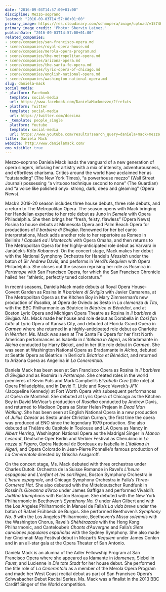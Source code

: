 ```yaml
---
date: "2016-09-03T14:57:00+01:00"
discipline: Mezzo-soprano
lastmod: "2016-09-03T14:57:00+01:00"
primary_image: https://res.cloudinary.com/schmopera/image/upload/v1574050972/media/2019/11/DanielaMack-ShervinLainez_dqa6ee.jpg
primary_image_credit: 'Photo: Shervin Lainez.'
publishDate: "2016-09-03T14:57:00+01:00"
related_companies:
- scene/companies/san-francisco-opera.md
- scene/companies/royal-opera-house.md
- scene/companies/merola-opera-program.md
- scene/companies/the-metropolitan-opera.md
- scene/companies/arizona-opera.md
- scene/companies/the-santa-fe-opera.md
- scene/companies/lyric-opera-of-chicago.md
- scene/companies/english-national-opera.md
- scene/companies/washington-national-opera.md
slug: daniela-mack
social_media:
- platform: Facebook
  template: social-media
  url: https://www.facebook.com/DanielaMackmezzo/?fref=ts
- platform: Twitter
  template: social-media
  url: https://twitter.com/dcecima
- _template: people_single
  platform: Youtube
  template: social-media
  url: https://www.youtube.com/results?search_query=daniela+mack+mezzo
title: Daniela Mack
website: http://www.danielamack.com/
cms_visible: true
---
```

Mezzo-soprano Daniela Mack leads the vanguard of a new generation of opera singers, infusing her artistry with a mix of intensity, adventurousness, and effortless charisma. Critics around the world have acclaimed her as “outstanding” (The New York Times), “a powerhouse mezzo” (Wall Street Journal) possessing “a virtuoso technique second to none” (The Guardian) and “a voice like polished onyx: strong, dark, deep and gleaming” (Opera News).

Mack’s 2019-20 season includes three house debuts, three role debuts, and a return to The Metropolitan Opera. The season opens with Mack bringing her Handelian expertise to her role debut as Juno in _Semele_ with Opera Philadelphia. She then brings her “fresh, feisty, flawless” (Opera News) Rosina to house debuts at Minnesota Opera and Palm Beach Opera for productions of _Il barbiere di Siviglia_. Renowned for her bel canto interpretations, Mack adds another role to her repertoire as Romeo in Bellini’s _I Capuleti ed i Montecchi_ with Opera Omaha, and then returns to The Metropolitan Opera for her highly-anticipated role debut as Varvara in Janáček’s _Káťa Kabanová_. On the concert stage, Mack makes her debut with the National Symphony Orchestra for Handel’s _Messiah_ under the baton of Sir Andrew Davis, and performs in Verdi’s _Requiem_ with Opera Philadelphia. She closes out the season reprising her role as Rosmira in _Partenope_ with San Francisco Opera, for which the San Francisco Chronicle hailed her “athletic, perfectly tuned coloratura.”

In recent seasons, Daniela Mack made debuts at Royal Opera House-Covent Garden as Rosina in _Il barbiere di Siviglia_ with Javier Camarena, at The Metropolitan Opera as the Kitchen Boy in Mary Zimmerman’s new production of _Rusalka_, at Ópera de Oviedo as Sesto in _La clemenza di Tito_, with the BBC Philharmonic as Béatrice in _Béatrice et Bénédict_, and at Boston Lyric Opera and Michigan Opera Theatre as Rosina in _Il barbiere di Siviglia_. Ms. Mack made her house and role debut as Dorabella in _Così fan tutte_ at Lyric Opera of Kansas City, and debuted at Florida Grand Opera in _Carmen_ where she returned in a highly-anticipated role debut as Charlotte in _Werther_. Ms. Mack was seen at The Santa Fe Opera for her first North American performances as Isabella in _L’italiana in Algeri_, as Bradamante in _Alcina_ conducted by Harry Bicket, and in her title role debut in _Carmen_. She was seen at Washington National Opera as Bradamante in _Alcina_, debuted at Seattle Opera as Béatrice in Berlioz’s _Béatrice et Bénédict_, and returned to Arizona Opera as Angelina in _La Cenerentola_.

Daniela Mack has been seen at San Francisco Opera as Rosina in _Il barbiere di Siviglia_ and as Rosmira in _Partenope_. She created roles in the world premieres of Kevin Puts and Mark Campbell’s _Elizabeth Cree_ (title role) at Opera Philadelphia, and in David T. Little and Royce Vavrek’s _JFK_ (Jacqueline Kennedy) at Fort Worth Opera with subsequent performances at Opéra de Montréal. She debuted at Lyric Opera of Chicago as the Kitchen Boy in David McVicar’s production of _Rusalka_ conducted by Andrew Davis, and returned to Madison Opera as Sister Helen Prejean in _Dead Man Walking_. She has been seen at English National Opera in a new production of _Julius Caesar_ as Sesto under Christian Curnyn, the first time the opera was produced at ENO since the legendary 1979 production. She also debuted at Théâtre du Capitole in Toulouse and LA Opera as Nancy in _Albert Herring_, Washington National Opera as the Madrigal Singer in _Manon Lescaut_, Deutsche Oper Berlin and Verbier Festival as Cherubino in _Le nozze di Figaro_, Opéra National de Bordeaux as Isabella in _L’italiana in Algeri_, and Opera Colorado in Jean-Pierre Ponnelle's famous production of _La Cenerentola_ directed by Grischa Asagaroff.

On the concert stage, Ms. Mack debuted with three orchestras under Charles Dutoit: Orchestra de la Suisse Romande in Ravel’s _L’heure espagnole_ and _L’enfant et les sortilèges_, Boston Symphony Orchestra in _L’heure espagnole_, and Chicago Symphony Orchestra in Falla’s _Three-Cornered Hat_. She also debuted with the Mitteldeutscher Rundfunk in Rossini’s _Giovanna d’Arco_ under James Gaffigan and performed Vivaldi’s _Juditha triumphans_ with Boston Baroque. She debuted with the New York Philharmonic in Beethoven’s _Symphony No. 9_ under Alan Gilbert and with the Los Angeles Philharmonic in Manuel de Falla’s _La vida breve_ under the baton of Rafael Frühbeck de Burgos. She performed Beethoven’s _Symphony No. 9_ with the Los Angeles Philharmonic, Beethoven’s _Missa solemnis_ with the Washington Chorus, Ravel’s _Shéhérazade_ with the Hong Kong Philharmonic, and Canteloube’s _Chants d’Auvergne_ and Falla’s _Siete canciones populares españolas_ with the Sydney Symphony. She also made her Cincinnati May Festival debut in Mozart’s _Requiem_ under James Conlon and in an all-star gala at the Opera Theater of San Antonio.

Daniela Mack is an alumna of the Adler Fellowship Program at San Francisco Opera where she appeared as Idamante in _Idomeneo_, Siebel in _Faust_, and Lucienne in _Die tote Stadt_ for her house debut. She performed the title role of _La Cenerentola_ as a member of the Merola Opera Program and made her West Coast recital debut as part of San Francisco Opera’s Schwabacher Debut Recital Series. Ms. Mack was a finalist in the 2013 BBC Cardiff Singer of the World competition.